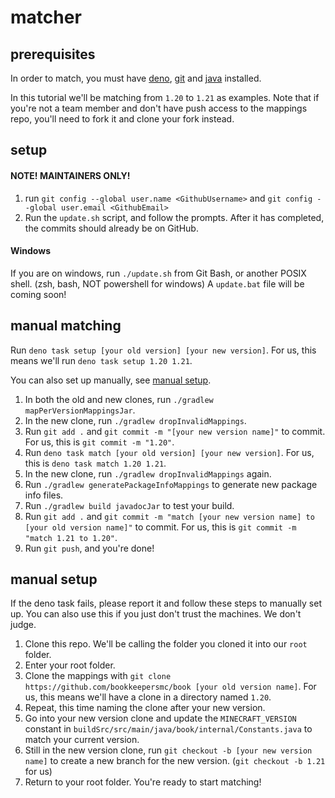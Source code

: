 # matcher

## prerequisites

In order to match, you must have [deno](https://deno.com/manual/getting_started/installation), [git](https://git-scm.com/downloads) and [java](https://adoptium.net/temurin/releases/) installed.

In this tutorial we'll be matching from `1.20` to `1.21` as examples. Note that if you're not a team member and don't have push access to the mappings repo, you'll need to fork it and clone your fork instead.

## setup
#### NOTE! MAINTAINERS ONLY!
1. run `git config --global user.name <GithubUsername>` and `git config --global user.email <GithubEmail>`
2. Run the `update.sh` script, and follow the prompts. After it has completed, the commits should already be on GitHub.
#### Windows
If you are on windows, run `./update.sh` from Git Bash, or another POSIX shell. (zsh, bash, NOT powershell for windows)
A `update.bat` file will be coming soon!

## manual matching

Run `deno task setup [your old version] [your new version]`. For us, this means we'll run `deno task setup 1.20 1.21`.

You can also set up manually, see [manual setup](#manual-setup).

1. In both the old and new clones, run `./gradlew mapPerVersionMappingsJar`.
2. In the new clone, run `./gradlew dropInvalidMappings`.
3. Run `git add .` and `git commit -m "[your new version name]"` to commit. For us, this is `git commit -m "1.20"`.
4. Run `deno task match [your old version] [your new version]`. For us, this is `deno task match 1.20 1.21`.
5. In the new clone, run `./gradlew dropInvalidMappings` again. 
6. Run `./gradlew generatePackageInfoMappings` to generate new package info files. 
7. Run `./gradlew build javadocJar` to test your build. 
8. Run `git add .` and `git commit -m "match [your new version name] to [your old version name]"` to commit. For us, this is `git commit -m "match 1.21 to 1.20"`. 
9. Run `git push`, and you're done!

## manual setup

If the deno task fails, please report it and follow these steps to manually set up. You can also use this if you just don't trust the machines. We don't judge.

1. Clone this repo. We'll be calling the folder you cloned it into our `root` folder.
2. Enter your root folder.
3. Clone the mappings with `git clone https://github.com/bookkeepersmc/book [your old version name]`. For us, this means we'll have a clone in a directory named `1.20`.
4. Repeat, this time naming the clone after your new version.
5. Go into your new version clone and update the `MINECRAFT_VERSION` constant in `buildSrc/src/main/java/book/internal/Constants.java` to match your current version.
6. Still in the new version clone, run `git checkout -b [your new version name]` to create a new branch for the new version. (`git checkout -b 1.21` for us)
7. Return to your root folder. You're ready to start matching!
